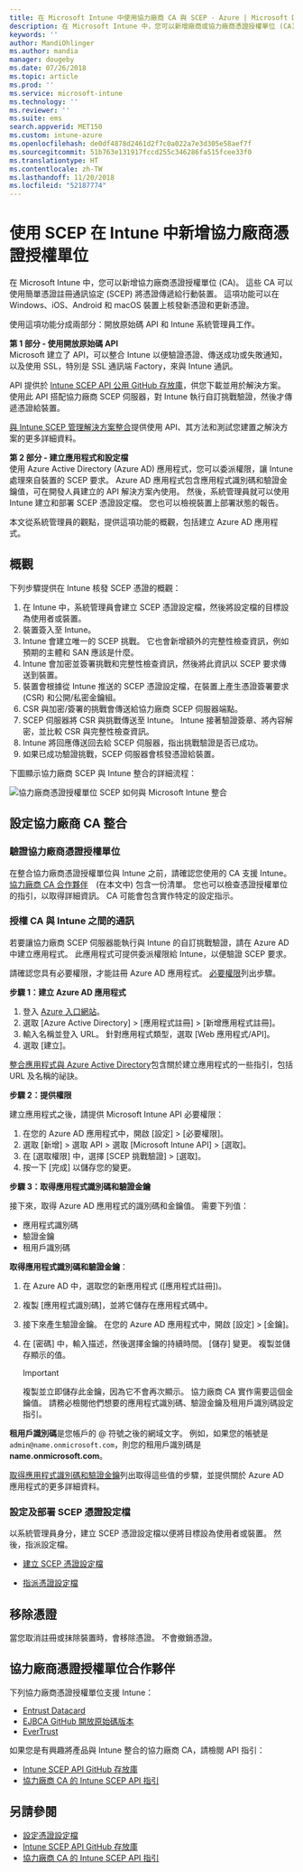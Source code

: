 ```yaml
---
title: 在 Microsoft Intune 中使用協力廠商 CA 與 SCEP - Azure | Microsoft Docs
description: 在 Microsoft Intune 中，您可以新增廠商或協力廠商憑證授權單位 (CA)，以使用 SCEP 通訊協定核發憑證給行動裝置。 在此概觀中，Azure Active Directory (Azure AD) 應用程式會提供 Microsoft Intune 權限來驗證憑證。 然後，在設定 SCEP 伺服器以核發憑證時，使用 AAD 應用程式的應用程式識別碼、驗證金鑰及租用戶識別碼。
keywords: ''
author: MandiOhlinger
ms.author: mandia
manager: dougeby
ms.date: 07/26/2018
ms.topic: article
ms.prod: ''
ms.service: microsoft-intune
ms.technology: ''
ms.reviewer: ''
ms.suite: ems
search.appverid: MET150
ms.custom: intune-azure
ms.openlocfilehash: de0df4878d2461d2f7c0a022a7e3d305e58aef7f
ms.sourcegitcommit: 51b763e131917fccd255c346286fa515fcee33f0
ms.translationtype: HT
ms.contentlocale: zh-TW
ms.lasthandoff: 11/20/2018
ms.locfileid: "52187774"
---
```

# <a name="add-partner-certification-authority-in-intune-using-scep"></a>使用 SCEP 在 Intune 中新增協力廠商憑證授權單位

在 Microsoft Intune 中，您可以新增協力廠商憑證授權單位 (CA)。 這些 CA 可以使用簡單憑證註冊通訊協定 (SCEP) 將憑證傳遞給行動裝置。 這項功能可以在 Windows、iOS、Android 和 macOS 裝置上核發新憑證和更新憑證。

使用這項功能分成兩部分：開放原始碼 API 和 Intune 系統管理員工作。

**第 1 部分 - 使用開放原始碼 API**  
Microsoft 建立了 API，可以整合 Intune 以便驗證憑證、傳送成功或失敗通知，以及使用 SSL，特別是 SSL 通訊端 Factory，來與 Intune 通訊。

API 提供於 [Intune SCEP API 公用 GitHub 存放庫](http://github.com/Microsoft/Intune-Resource-Access/tree/develop/src/CsrValidation)，供您下載並用於解決方案。 使用此 API 搭配協力廠商 SCEP 伺服器，對 Intune 執行自訂挑戰驗證，然後才傳遞憑證給裝置。

[與 Intune SCEP 管理解決方案整合](scep-libraries-apis.md)提供使用 API、其方法和測試您建置之解決方案的更多詳細資料。

**第 2 部分 - 建立應用程式和設定檔**  
使用 Azure Active Directory (Azure AD) 應用程式，您可以委派權限，讓 Intune 處理來自裝置的 SCEP 要求。 Azure AD 應用程式包含應用程式識別碼和驗證金鑰值，可在開發人員建立的 API 解決方案內使用。 然後，系統管理員就可以使用 Intune 建立和部署 SCEP 憑證設定檔。 您也可以檢視裝置上部署狀態的報告。

本文從系統管理員的觀點，提供這項功能的概觀，包括建立 Azure AD 應用程式。

## <a name="overview"></a>概觀

下列步驟提供在 Intune 核發 SCEP 憑證的概觀：

1. 在 Intune 中，系統管理員會建立 SCEP 憑證設定檔，然後將設定檔的目標設為使用者或裝置。
2. 裝置簽入至 Intune。
3. Intune 會建立唯一的 SCEP 挑戰。 它也會新增額外的完整性檢查資訊，例如預期的主體和 SAN 應該是什麼。
4. Intune 會加密並簽署挑戰和完整性檢查資訊，然後將此資訊以 SCEP 要求傳送到裝置。
5. 裝置會根據從 Intune 推送的 SCEP 憑證設定檔，在裝置上產生憑證簽署要求 (CSR) 和公開/私密金鑰組。
6. CSR 與加密/簽署的挑戰會傳送給協力廠商 SCEP 伺服器端點。
7. SCEP 伺服器將 CSR 與挑戰傳送至 Intune。 Intune 接著驗證簽章、將內容解密，並比較 CSR 與完整性檢查資訊。
8. Intune 將回應傳送回去給 SCEP 伺服器，指出挑戰驗證是否已成功。  
9. 如果已成功驗證挑戰，SCEP 伺服器會核發憑證給裝置。

下圖顯示協力廠商 SCEP 與 Intune 整合的詳細流程：

![協力廠商憑證授權單位 SCEP 如何與 Microsoft Intune 整合](./media/scep-certificate-vendor-integration.png)

## <a name="set-up-third-party-ca-integration"></a>設定協力廠商 CA 整合

### <a name="validate-third-party-certification-authority"></a>驗證協力廠商憑證授權單位

在整合協力廠商憑證授權單位與 Intune 之前，請確認您使用的 CA 支援 Intune。 [協力廠商 CA 合作夥伴](#third-party-certification-authority-partners)　(在本文中) 包含一份清單。 您也可以檢查憑證授權單位的指引，以取得詳細資訊。 CA 可能會包含實作特定的設定指示。

### <a name="authorize-communication-between-ca-and-intune"></a>授權 CA 與 Intune 之間的通訊

若要讓協力廠商 SCEP 伺服器能執行與 Intune 的自訂挑戰驗證，請在 Azure AD 中建立應用程式。 此應用程式可提供委派權限給 Intune，以便驗證 SCEP 要求。

請確認您具有必要權限，才能註冊 Azure AD 應用程式。 [必要權限](https://docs.microsoft.com/azure/azure-resource-manager/resource-group-create-service-principal-portal#required-permissions)列出步驟。

**步驟 1：建立 Azure AD 應用程式**

1. 登入 [Azure 入口網站](https://portal.azure.com)。
2. 選取 [Azure Active Directory] > [應用程式註冊] > [新增應用程式註冊]。
3. 輸入名稱並登入 URL。 針對應用程式類型，選取 [Web 應用程式/API]。
4. 選取 [建立]。

[整合應用程式與 Azure Active Directory](https://docs.microsoft.com/azure/active-directory/develop/active-directory-integrating-applications)包含關於建立應用程式的一些指引，包括 URL 及名稱的祕訣。

**步驟 2：提供權限**

建立應用程式之後，請提供 Microsoft Intune API 必要權限：

1. 在您的 Azure AD 應用程式中，開啟 [設定] > [必要權限]。  
2. 選取 [新增] > 選取 API > 選取 [Microsoft Intune API] > [選取]。
3. 在 [選取權限] 中，選擇 [SCEP 挑戰驗證] > [選取]。
4. 按一下 [完成] 以儲存您的變更。

**步驟 3：取得應用程式識別碼和驗證金鑰**

接下來，取得 Azure AD 應用程式的識別碼和金鑰值。 需要下列值：

- 應用程式識別碼
- 驗證金鑰
- 租用戶識別碼

**取得應用程式識別碼和驗證金鑰**：

1. 在 Azure AD 中，選取您的新應用程式 ([應用程式註冊])。
2. 複製 [應用程式識別碼]，並將它儲存在應用程式碼中。
3. 接下來產生驗證金鑰。 在您的 Azure AD 應用程式中，開啟 [設定] > [金鑰]。
4. 在 [密碼] 中，輸入描述，然後選擇金鑰的持續時間。 [儲存] 變更。 複製並儲存顯示的值。

    > [!IMPORTANT]
    > 複製並立即儲存此金鑰，因為它不會再次顯示。 協力廠商 CA 實作需要這個金鑰值。 請務必檢閱他們想要的應用程式識別碼、驗證金鑰及租用戶識別碼設定指引。

**租用戶識別碼**是您帳戶的 @ 符號之後的網域文字。 例如，如果您的帳號是 `admin@name.onmicrosoft.com`，則您的租用戶識別碼是 **name.onmicrosoft.com**。

[取得應用程式識別碼和驗證金鑰](https://docs.microsoft.com/azure/azure-resource-manager/resource-group-create-service-principal-portal#get-application-id-and-authentication-key)列出取得這些值的步驟，並提供關於 Azure AD 應用程式的更多詳細資料。

### <a name="configure-and-deploy-a-scep-certificate-profile"></a>設定及部署 SCEP 憑證設定檔
以系統管理員身分，建立 SCEP 憑證設定檔以便將目標設為使用者或裝置。 然後，指派設定檔。

- [建立 SCEP 憑證設定檔](certificates-scep-configure.md#create-a-scep-certificate-profile)

- [指派憑證設定檔](certificates-scep-configure.md#assign-the-certificate-profile)

## <a name="removing-certificates"></a>移除憑證

當您取消註冊或抹除裝置時，會移除憑證。 不會撤銷憑證。

## <a name="third-party-certification-authority-partners"></a>協力廠商憑證授權單位合作夥伴
下列協力廠商憑證授權單位支援 Intune：

- [Entrust Datacard](http://www.entrustdatacard.com/resource-center/documents/documentation)
- [EJBCA GitHub 開放原始碼版本](https://github.com/agerbergt/intune-ejbca-connector)
- [EverTrust](https://evertrust.fr/en/products/)

如果您是有興趣將產品與 Intune 整合的協力廠商 CA，請檢閱 API 指引：

- [Intune SCEP API GitHub 存放庫](http://github.com/Microsoft/Intune-Resource-Access/tree/develop/src/CsrValidation)
- [協力廠商 CA 的 Intune SCEP API 指引](scep-libraries-apis.md)

## <a name="see-also"></a>另請參閱

- [設定憑證設定檔](certificates-scep-configure.md)
- [Intune SCEP API GitHub 存放庫](http://github.com/Microsoft/Intune-Resource-Access/tree/develop/src/CsrValidation)
- [協力廠商 CA 的 Intune SCEP API 指引](scep-libraries-apis.md)
